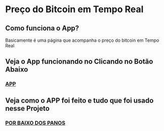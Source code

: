 # Preço do Bitcoin em Tempo Real

## Como funciona o App?

Basicamente é uma página que acompanha o preço do bitcoin em Tempo Real

## Veja o App funcionando no Clicando no Botão Abaixo

### [APP](https://bitcoinrealtimeprice.herokuapp.com)

## Veja como o APP foi feito e tudo que foi usado nesse Projeto

### [POR BAIXO DOS PANOS](https://www.notion.so/Real-Time-Bitcoin-Page-f1e05b35c96445fab71384f536463049)
